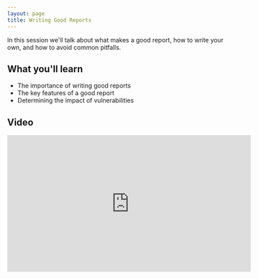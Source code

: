 ```yaml
---
layout: page
title: Writing Good Reports
---
```


In this session we'll talk about what makes a good report, how to write your own, and how to avoid common pitfalls.

What you'll learn
-----------------

- The importance of writing good reports
- The key features of a good report
- Determining the impact of vulnerabilities

Video
-----

<div class="container">
	<iframe width="560" height="315" src="https://www.youtube-nocookie.com/embed/z60CFFFyZWE" frameborder="0" allow="accelerometer; autoplay; encrypted-media; gyroscope; picture-in-picture" allowfullscreen></iframe>
</div>
